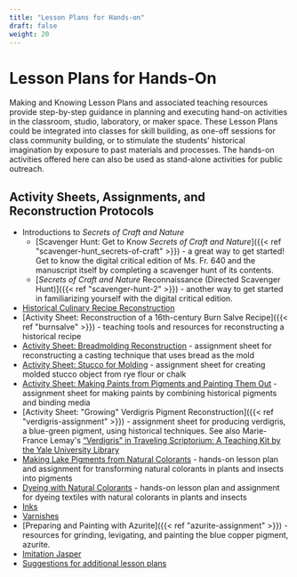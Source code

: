 ```yaml
---
title: "Lesson Plans for Hands-on"
draft: false
weight: 20
---
```


# Lesson Plans for Hands-On
Making and Knowing Lesson Plans and associated teaching resources provide step-by-step guidance in planning and executing hand-on activities in the classroom, studio, laboratory, or maker space. These Lesson Plans could be integrated into classes for skill building, as one-off sessions for class community building, or to stimulate the students' historical imagination by exposure to past materials and processes. The hands-on activities offered here can also be used as stand-alone activities for public outreach. 

## Activity Sheets, Assignments, and Reconstruction Protocols
- Introductions to *Secrets of Craft and Nature*
     - [Scavenger Hunt: Get to Know *Secrets of Craft and Nature*]({{< ref "scavenger-hunt_secrets-of-craft" >}}) - a great way to get started! Get to know the digital critical edition of Ms. Fr. 640 and the manuscript itself by completing a scavenger hunt of its contents.
     - [*Secrets of Craft and Nature* Reconnaissance (Directed Scavenger Hunt)]({{< ref "scavenger-hunt-2" >}}) - another way to get started in familiarizing yourself with the digital critical edition.
- [Historical Culinary Recipe Reconstruction](/resources/activity-sheets/activitysheet_hcr-instructor.md)
- [Activity Sheet: Reconstruction of a 16th-century Burn Salve Recipe]({{< ref "burnsalve" >}}) - teaching tools and resources for reconstructing a historical recipe
- [Activity Sheet: Breadmolding Reconstruction](/resources/activity-sheets/breadmolding_resources-for-the-instructor.md) - assignment sheet for reconstructing a casting technique that uses bread as the mold
- [Activity Sheet: Stucco for Molding](/resources/activity-sheets/activitysheet_stucco.md) - assignment sheet for creating molded stucco object from rye flour or chalk
- [Activity Sheet: Making Paints from Pigments and Painting Them Out](/resources/activity-sheets/activitysheet_paintingpigments.md) - assignment sheet for making paints by combining historical pigments and binding media
- [Activity Sheet: "Growing" Verdigris Pigment Reconstruction]({{< ref "verdigris-assignment" >}}) - assignment sheet for producing verdigris, a blue-green pigment, using historical techniques. See also Marie-France Lemay's [“Verdigris” in Traveling Scriptorium: A Teaching Kit by the Yale University Library](https://travelingscriptorium.com/2013/01/17/verdigris/)
- [Making Lake Pigments from Natural Colorants](/resources/activity-sheets/activitysheet_lake-pigments.md) - hands-on lesson plan and assignment for transforming natural colorants in plants and insects into pigments
- [Dyeing with Natural Colorants](/resources/activity-sheets/activitysheet_dyeing.md) - hands-on lesson plan and assignment for dyeing textiles with natural colorants in plants and insects
- [Inks](/resources/activity-sheets/activitysheet_inks.md)
- [Varnishes](/resources/activity-sheets/activitysheet_varnishes.md)
- [Preparing and Painting with Azurite]({{< ref "azurite-assignment" >}}) - resources for grinding, levigating, and painting the blue copper pigment, azurite.
- [Imitation Jasper](/resources/activity-sheets/activitysheet_jasper.md)
- [Suggestions for additional lesson plans](/resources/activity-sheets/activitysheet_suggestions.md)
